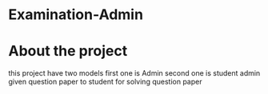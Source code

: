 # Examination-Admin


# About the project
this project have two models
first one is Admin second one is student
admin given question paper to student 
for solving question paper
